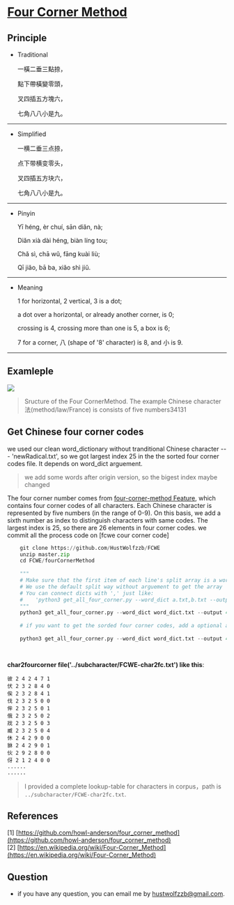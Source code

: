 #  [Four Corner Method](https://en.wikipedia.org/wiki/Four-Corner_Method) ##


## Principle


* Traditional	 	

	一橫二垂三點捺，
	
	點下帶橫變零頭，
	
	叉四插五方塊六，
	
	七角八八小是九。

-----

* Simplified	 
	
    一横二垂三点捺，
    
    点下带横变零头，
    
    叉四插五方块六，
    
    七角八八小是九。

-----

* Pinyin	 
	
    Yī héng, èr chuí, sān diǎn, nà;
    
    Diǎn xià dài héng, biàn líng tou;
    
    Chǎ sì, chā wǔ, fāng kuài liù;
    
    Qī jiǎo, bā ba, xiǎo shì jiǔ.
    

-----

* Meaning

    1 for horizontal, 2 vertical, 3 is a dot;
    
    a dot over a horizontal, or already another corner, is 0;
    
    crossing is 4, crossing more than one is 5, a box is 6;
    
    7 for a corner, 八 (shape of '8' character) is 8, and 小 is 9.

-----


## Examleple

![](http://45.59.116.221/fourcorner.png)

> Sructure of the Four CornerMethod. The example Chinese character法(method/law/France) is consists of five numbers34131

## Get Chinese four corner codes ##

we used our clean word_dictionary without tranditional Chinese character --- 'newRadical.txt', so we got largest index 25 in the the sorted four corner codes file. It depends on word_dict arguement.
>we add some words after origin version, so the bigest index maybe changed

 
The four corner number comes from [four-corner-method Feature](https://github.com/howl-anderson/four_corner_method), which contains four corner codes of all characters. Each Chinese character is represented by five numbers (in the range of 0-9). On this basis, we add a sixth number as index to distinguish characters with same codes. The largest index is 25, so there are 26 elements in four corner codes. we commit all the process code on [fcwe cour corner code]


```python
    git clone https://github.com/HustWolfzzb/FCWE
    unzip master.zip
    cd FCWE/fourCornerMethod
    
    """
    # Make sure that the first item of each line's split array is a word
    # We use the default split way without arguement to get the array
    # You can connect dicts with ',' just like:
    #    'python3 get_all_four_corner.py --word_dict a.txt,b.txt --output 4corner.txt'
    """
    python3 get_all_four_corner.py --word_dict word_dict.txt --output 4corner.txt
    
    # if you want to get the sorded four corner codes, add a optional arguement '--sort' in 1
    
    python3 get_all_four_corner.py --word_dict word_dict.txt --output 4corner.txt --sort 1

    
```
  

**char2fourcorner file('../subcharacter/FCWE-char2fc.txt') like this**:

    彼 2 4 2 4 7 1
    伏 2 3 2 8 4 0
    俟 2 3 2 8 4 1
    伐 2 3 2 5 0 0
    侔 2 3 2 5 0 1
    俄 2 3 2 5 0 2
    戕 2 3 2 5 0 3
    臧 2 3 2 5 0 4
    休 2 4 2 9 0 0
    貅 2 4 2 9 0 1
    伙 2 9 2 8 0 0
    伢 2 1 2 4 0 0
	......
	......

> I provided a complete lookup-table for characters in corpus，path is `../subcharacter/FCWE-char2fc.txt`.



		
## References ##
[1] [https://github.com/howl-anderson/four_corner_method](https://github.com/howl-anderson/four_corner_method)   
[2] [https://en.wikipedia.org/wiki/Four-Corner_Method](https://en.wikipedia.org/wiki/Four-Corner_Method)

## Question ##

- if you have any question, you can email me by hustwolfzzb@gmail.com.






	




